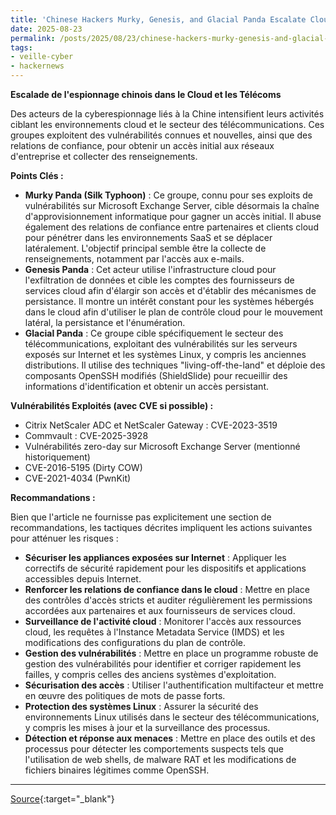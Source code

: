```yaml
---
title: 'Chinese Hackers Murky, Genesis, and Glacial Panda Escalate Cloud and Telecom Espionage'
date: 2025-08-23
permalink: /posts/2025/08/23/chinese-hackers-murky-genesis-and-glacial-panda-escalate-cloud-and-telecom-espionage/
tags:
- veille-cyber
- hackernews
---
```

**Escalade de l'espionnage chinois dans le Cloud et les Télécoms**

Des acteurs de la cyberespionnage liés à la Chine intensifient leurs activités ciblant les environnements cloud et le secteur des télécommunications. Ces groupes exploitent des vulnérabilités connues et nouvelles, ainsi que des relations de confiance, pour obtenir un accès initial aux réseaux d'entreprise et collecter des renseignements.

**Points Clés :**

*   **Murky Panda (Silk Typhoon)** : Ce groupe, connu pour ses exploits de vulnérabilités sur Microsoft Exchange Server, cible désormais la chaîne d'approvisionnement informatique pour gagner un accès initial. Il abuse également des relations de confiance entre partenaires et clients cloud pour pénétrer dans les environnements SaaS et se déplacer latéralement. L'objectif principal semble être la collecte de renseignements, notamment par l'accès aux e-mails.
*   **Genesis Panda** : Cet acteur utilise l'infrastructure cloud pour l'exfiltration de données et cible les comptes des fournisseurs de services cloud afin d'élargir son accès et d'établir des mécanismes de persistance. Il montre un intérêt constant pour les systèmes hébergés dans le cloud afin d'utiliser le plan de contrôle cloud pour le mouvement latéral, la persistance et l'énumération.
*   **Glacial Panda** : Ce groupe cible spécifiquement le secteur des télécommunications, exploitant des vulnérabilités sur les serveurs exposés sur Internet et les systèmes Linux, y compris les anciennes distributions. Il utilise des techniques "living-off-the-land" et déploie des composants OpenSSH modifiés (ShieldSlide) pour recueillir des informations d'identification et obtenir un accès persistant.

**Vulnérabilités Exploités (avec CVE si possible) :**

*   Citrix NetScaler ADC et NetScaler Gateway : CVE-2023-3519
*   Commvault : CVE-2025-3928
*   Vulnérabilités zero-day sur Microsoft Exchange Server (mentionné historiquement)
*   CVE-2016-5195 (Dirty COW)
*   CVE-2021-4034 (PwnKit)

**Recommandations :**

Bien que l'article ne fournisse pas explicitement une section de recommandations, les tactiques décrites impliquent les actions suivantes pour atténuer les risques :

*   **Sécuriser les appliances exposées sur Internet** : Appliquer les correctifs de sécurité rapidement pour les dispositifs et applications accessibles depuis Internet.
*   **Renforcer les relations de confiance dans le cloud** : Mettre en place des contrôles d'accès stricts et auditer régulièrement les permissions accordées aux partenaires et aux fournisseurs de services cloud.
*   **Surveillance de l'activité cloud** : Monitorer l'accès aux ressources cloud, les requêtes à l'Instance Metadata Service (IMDS) et les modifications des configurations du plan de contrôle.
*   **Gestion des vulnérabilités** : Mettre en place un programme robuste de gestion des vulnérabilités pour identifier et corriger rapidement les failles, y compris celles des anciens systèmes d'exploitation.
*   **Sécurisation des accès** : Utiliser l'authentification multifacteur et mettre en œuvre des politiques de mots de passe forts.
*   **Protection des systèmes Linux** : Assurer la sécurité des environnements Linux utilisés dans le secteur des télécommunications, y compris les mises à jour et la surveillance des processus.
*   **Détection et réponse aux menaces** : Mettre en place des outils et des processus pour détecter les comportements suspects tels que l'utilisation de web shells, de malware RAT et les modifications de fichiers binaires légitimes comme OpenSSH.

---
[Source](https://thehackernews.com/2025/08/chinese-hackers-murky-genesis-and.html){:target="_blank"}
